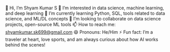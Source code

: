 👋 Hi, I’m Shyam Kumar S
👀 I’m interested in data science, machine learning, and deep learning
🌱 I’m currently learning Python, SQL, tools related to data science, and  ML/DL concepts
💞️ I’m looking to collaborate on data science projects, open-source ML tools
📫 How to reach me: shyamkumar.sk699@gmail.com
😄 Pronouns: He/Him
⚡ Fun fact: I’m a traveler at heart, love sports, and am always curious about how AI works behind the scenes!
<!---
shyam-sk25/shyam-sk25 is a ✨ special ✨ repository because its `README.md` (this file) appears on your GitHub profile.
You can click the Preview link to take a look at your changes.
--->
